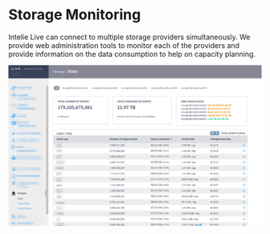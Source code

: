 # Storage Monitoring

Intelie Live can connect to multiple storage providers simultaneously. We provide web administration tools to monitor each of the providers and provide information on the data consumption to help on capacity planning.

![Storage monitoring web interface](<../.gitbook/assets/image (142).png>)

